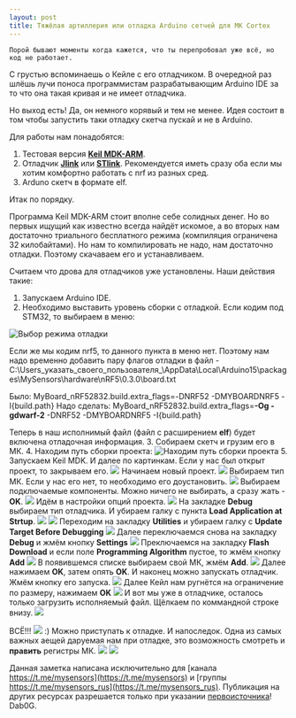 ```yaml
---
layout: post
title: Тяжёлая артиллерия или отладка Arduino сетчей для МК Cortex
---
```


    Порой бывают моменты когда кажется, что ты перепробовал уже всё, но код не работает. 
  С грустью вспоминаешь о Кейле с его отладчиком. 
  В очередной раз шлёшь лучи поноса программистам разрабатывающим Arduino IDE за то что она такая кривая и не имеет отладчика.
  
  Но выход есть! Да, он немного корявый и тем не менее.
  Идея состоит в том чтобы запустить таки отладку скетча пускай и не в Arduino.
  
  Для работы нам понадобятся:
  1. Тестовая версия [**Keil MDK-ARM**](https://www.keil.com/demo/eval/arm.htm#/DOWNLOAD).
  2. Отладчик [**Jlink**](http://ali.ski/DCp-ZJ) или [**STlink**](http://ali.ski/l6lcZ). Рекомендуется иметь сразу оба если мы хотим комфортно работать с nrf из разных сред.
  3. Arduno скетч в формате elf.
  
  Итак по порядку.
  
  Программа Keil MDK-ARM стоит вполне себе солидных денег. Но во первых ищущий как известно всегда найдёт искомое, 
  а во вторых нам достаточно триального бесплатного режима (компиляция ограничена 32 килобайтами). 
  Но нам то компилировать не надо, нам достаточно отладки. Поэтому скачаваем его и устанавливаем.
  
  Считаем что дрова для отладчиков уже установлены.
  Наши действия такие:
  1. Запускаем Arduino IDE.
  2. Необходимо выставить уровень сборки с отладкой. Если кодим под STM32, то выбираем в меню:

![Выбор режима отладки](/images/stm32_debug.JPG)

  Если же мы кодим nrf5, то данного пункта в меню нет. 
  Поэтому нам надо временно добавить пару флагов отладки в файл - 
  C:\Users\_указать_своего_пользователя_\AppData\Local\Arduino15\packages\MySensors\hardware\nRF5\0.3.0\board.txt

Было:
  MyBoard_nRF52832.build.extra_flags=-DNRF52 -DMYBOARDNRF5 -I{build.path}
Надо сделать:
  MyBoard_nRF52832.build.extra_flags=**-Og -gdwarf-2** -DNRF52 -DMYBOARDNRF5 -I{build.path}
  
  Теперь в наш исполнимый файл (файл с расширением **elf**) будет включена отладочная информация.
  3. Собираем скетч и грузим его в МК.
  4. Находим путь сборки проекта:
  ![Находим путь сборки проекта](/images/debug_build_path.jpg)
  5. Запускаем Keil MDK. И далее по картинкам.
Если у нас был открыт проект, то закрываем его. ![](images/debug_close_project.JPG)
Начинаем новый проект. ![](images/debug_new_project.JPG)
Выбираем тип МК. Если у нас его нет, то необходимо его доустановить. ![](/images/debug_select_MCU.JPG)
Выбираем подключаемые компоненты. Можно ничего не выбирать, а сразу жать - **OK**.
![](/images/debug_env_OK.JPG)
Идём в настройки опций проекта. ![](/images/debug_options.JPG)
На закладке **Debug** выбираем тип отладчика. И убираем галку с пункта **Load Application at Strtup**.
![](/images/debug_select_debugger.JPG)
![](/images/debug_unselect_load_app.JPG)
Переходим на закладку **Utilities** и убираем галку с **Update Target Before Debugging**
![](/images/debug_utilities.JPG)
Далее переключаемся снова на закладку **Debug** и жмём кнопку **Settings**
![](/images/debug_debug_settings.JPG)
Преключаемся на закладку **Flash Download** и если поле **Programming Algorithm** пустое, то жмём кнопку **Add**
![](/images/debug_flash_download.JPG)
В появившемся списке выбираем свой МК, жмём **Add**.
![](/images/debug_add_flash_alg.JPG)
Далее нажимаем **OK**, затем опять **OK**.
И наконец можно запускать отладчик. Жмём кнопку его запуска.
![](/images/debug_start_debug_session.JPG)
Далее Кейл нам ругнётся на ограничение по размеру, нажимаем **OK**
![](/images/debug_eval_mode.JPG)
И вот мы уже в отладчике, осталось только загрузить исполняемый файл.
Щёлкаем по коммандной строке внизу. ![](/images/debug_load_elf.JPG)

ВСЁ!!!
![](/images/debug_end2.JPG)
 :) Можно приступать к отладке.
И напоследок. 
Одна из самых важных аещей даруемая нам при отладке, это возможность смотреть и **править** регистры МК.
![](/images/debug_add_regs_windows.JPG)
![](/images/debug_windows_GPIO.JPG)

Данная заметка написана исключительно для [канала https://t.me/mysensors](https://t.me/mysensors) и [группы https://t.me/mysensors_rus](https://t.me/mysensors_rus).
Публикация на других ресурсах разрешается только при указании [первоисточника](https://t.me/mysensors)!
Dab0G.